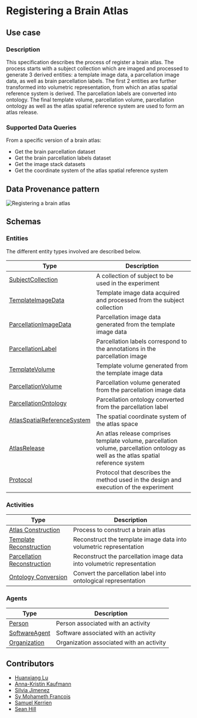 # Registering a Brain Atlas

## Use case

### Description

This specification describes the process of register a brain atlas. The process starts with a subject collection which
are imaged and processed to generate 3 derived entities: a template image data, a parcellation image data, as well as
brain parcellation labels. The first 2 entities are further transformed into volumetric representation, from which an
atlas spatial reference system is derived. The parcellation labels are converted into ontology. The final template
volume, parcellation volume, parcellation ontology as well as the atlas spatial reference system are used to form an
atlas release.

### Supported Data Queries

From a specific version of a brain atlas:

* Get the brain parcellation dataset
* Get the brain parcellation labels dataset
* Get the image stack datasets
* Get the coordinate system of the atlas spatial reference system


## Data Provenance pattern

![Registering a brain atlas](../../../assets/provtemplates/atlas-registration-prov-template.svg)


## Schemas

### Entities

The different entity types involved are described below.

| Type  | Description|
| ------------- | ------------- |
| [SubjectCollection](https://bbp-nexus.epfl.ch/datamodels/class-nsgsubjectcollection.html)  |     A collection of subject to be used in the experiment  |
| [TemplateImageData](https://bbp-nexus.epfl.ch/datamodels/class-nsgtemplateimagedata.html)  |  Template image data acquired and processed from the subject collection  |
| [ParcellationImageData](https://bbp-nexus.epfl.ch/datamodels/class-nsgparcellationimagedata.html)  |  Parcellation image data generated from the template image data  |
| [ParcellationLabel](https://bbp-nexus.epfl.ch/datamodels/class-nsgparcellationlabel.html)  |  Parcellation labels correspond to the annotations in the parcellation image  |
| [TemplateVolume](https://bbp-nexus.epfl.ch/datamodels/class-nsgtemplatevolume.html)  |  Template volume generated from the template image data  |
| [ParcellationVolume](https://bbp-nexus.epfl.ch/datamodels/class-nsgparcellationvolume.html)  |  Parcellation volume generated from the parcellation image data  |
| [ParcellationOntology](https://bbp-nexus.epfl.ch/datamodels/class-nsgparcellationontology.html)  |  Parcellation ontology converted from the parcellation label  |
| [AtlasSpatialReferenceSystem](https://bbp-nexus.epfl.ch/datamodels/class-nsgatlasspatialreferencesystem.html)  |  The spatial coordinate system of the atlas space  |
| [AtlasRelease](https://bbp-nexus.epfl.ch/datamodels/class-nsgatlasrelease.html)  | An atlas release comprises template volume, parcellation volume, parcellation ontology as well as the atlas spatial reference system  |
| [Protocol](https://bbp-nexus.epfl.ch/datamodels/class-nsgexperimentalprotocol.html)                          |     Protocol that describes the method used in the design and execution of the experiment      |


### Activities

| Type  | Description|
| ------------- | ------------- |
| [Atlas Construction](https://bbp-nexus.epfl.ch/datamodels/class-nsgatlasconstruction.html)   |  Process to construct a brain atlas  |
| [Template Reconstruction](https://bbp-nexus.epfl.ch/datamodels/class-nsgtemplatereconstruction.html)   |  Reconstruct the template image data into volumetric representation  |
| [Parcellation Reconstruction](https://bbp-nexus.epfl.ch/datamodels/class-nsgparcellationreconstruction.html)   |  Reconstruct the parcellation image data into volumetric representation  |
| [Ontology Conversion](https://bbp-nexus.epfl.ch/datamodels/class-nsgontologyconversion.html)   |  Convert the parcellation label into ontological representation  |

### Agents

| Type  | Description|
| ------------- | ------------- |
| [Person](https://bbp-nexus.epfl.ch/datamodels/class-schemaperson.html)                                        |    Person associated with an activity      |
| [SoftwareAgent](https://bbp-nexus.epfl.ch/datamodels/class-provsoftwareagent.html)                          |    Software associated with an activity      |
| [Organization](https://bbp-nexus.epfl.ch/datamodels/class-schemaorganization.html)                            |    Organization associated with an activity      |


## Contributors

* [Huanxiang Lu](mailto:huanxiang.lu@epfl.ch)
* [Anna-Kristin Kaufmann](mailto:anna-kristin.kaufmann@epfl.ch)
* [Silvia Jimenez](mailto:silvia.jimenez@epfl.ch)
* [Sy Mohameth Francois](mailto:mohameth.sy@epfl.ch)
* [Samuel Kerrien](mailto:samuel.kerrien@epfl.ch)
* [Sean Hill](mailto:sean.hill@epfl.ch)